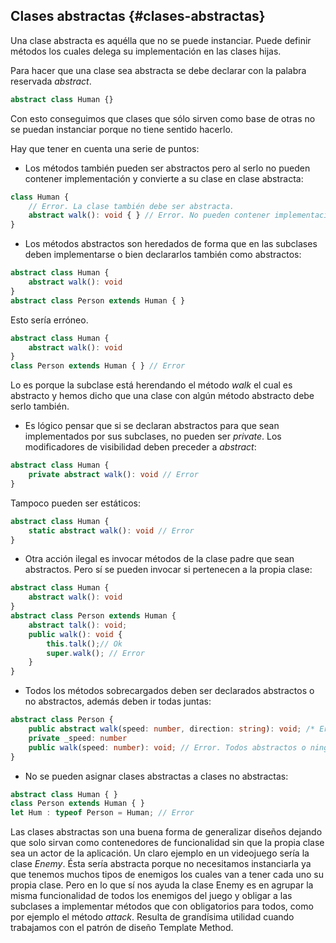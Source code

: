 ## Clases abstractas {#clases-abstractas}

Una clase abstracta es aquélla que no se puede instanciar. Puede definir métodos los cuales delega su implementación en las clases hijas.

Para hacer que una clase sea abstracta se debe declarar con la palabra reservada _abstract_.
```ts
abstract class Human {}
```

Con esto conseguimos que clases que sólo sirven como base de otras no se puedan instanciar porque no tiene sentido hacerlo.

Hay que tener en cuenta una serie de puntos:

*   Los métodos también pueden ser abstractos pero al serlo no pueden contener implementación y convierte a su clase en clase abstracta:

```ts
class Human {
    // Error. La clase también debe ser abstracta.
    abstract walk(): void { } // Error. No pueden contener implementación.
}
```


*   Los métodos abstractos son heredados de forma que en las subclases deben implementarse o bien declararlos también como abstractos:

```ts
abstract class Human {
    abstract walk(): void
}
abstract class Person extends Human { }
```


Esto sería erróneo.

```ts
abstract class Human {
    abstract walk(): void
}
class Person extends Human { } // Error
```


Lo es porque la subclase está herendando el método _walk_ el cual es abstracto y hemos dicho que una clase con algún método abstracto debe serlo también.

*   Es lógico pensar que si se declaran abstractos para que sean implementados por sus subclases, no pueden ser _private_. Los modificadores de visibilidad deben preceder a _abstract_:

```ts
abstract class Human {
    private abstract walk(): void // Error
}
```

Tampoco pueden ser estáticos:

```ts
abstract class Human {
    static abstract walk(): void // Error
}
```

*   Otra acción ilegal es invocar métodos de la clase padre que sean abstractos. Pero sí se pueden invocar si pertenecen a la propia clase:

```ts
abstract class Human {
    abstract walk(): void
}
abstract class Person extends Human {
    abstract talk(): void;
    public walk(): void {
        this.talk();// Ok 
        super.walk(); // Error 
    }
}
```


*   Todos los métodos sobrecargados deben ser declarados abstractos o no abstractos, además deben ir todas juntas:

```ts
abstract class Person {
    public abstract walk(speed: number, direction: string): void; /* Error. Todas deben ir consecutivas */
    private _speed: number
    public walk(speed: number): void; // Error. Todos abstractos o ninguno.
}
```



*   No se pueden asignar clases abstractas a clases no abstractas:

```ts
abstract class Human { }
class Person extends Human { }
let Hum : typeof Person = Human; // Error
```

Las clases abstractas son una buena forma de generalizar diseños dejando que solo sirvan como contenedores de funcionalidad sin que la propia clase sea un actor de la aplicación. Un claro ejemplo en un videojuego sería la clase _Enemy_. Ésta sería abstracta porque no necesitamos instanciarla ya que tenemos muchos tipos de enemigos los cuales van a tener cada uno su propia clase. Pero en lo que sí nos ayuda la clase Enemy es en agrupar la misma funcionalidad de todos los enemigos del juego y obligar a las subclases a implementar métodos que con obligatorios para todos, como por ejemplo el método _attack_. Resulta de grandísima utilidad cuando trabajamos con el patrón de diseño Template Method.